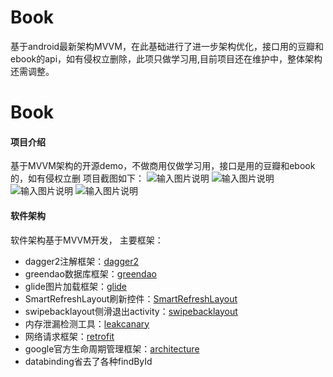 # Book
基于android最新架构MVVM，在此基础进行了进一步架构优化，接口用的豆瓣和ebook的api，如有侵权立删除，此项只做学习用,目前项目还在维护中，整体架构还需调整。
# Book

#### 项目介绍
基于MVVM架构的开源demo，不做商用仅做学习用，接口是用的豆瓣和ebook的，如有侵权立删
项目截图如下：
![输入图片说明](https://images.gitee.com/uploads/images/2018/0718/093813_e300869e_789921.png "QQ图片20180718093513.png")
                           ![输入图片说明](https://images.gitee.com/uploads/images/2018/0718/093825_91912108_789921.png "QQ图片20180718093620.png")
![输入图片说明](https://images.gitee.com/uploads/images/2018/0718/093834_8c06b256_789921.png "QQ图片20180718093641.png")
                           ![输入图片说明](https://images.gitee.com/uploads/images/2018/0718/093843_6f5c4b16_789921.png "QQ图片20180718093659.png")
#### 软件架构
软件架构基于MVVM开发，
主要框架：
- dagger2注解框架：[dagger2](https://github.com/google/dagger)
- greendao数据库框架：[greendao](https://github.com/greenrobot/greenDAO)
- glide图片加载框架：[glide](https://github.com/bumptech/glide)
- SmartRefreshLayout刷新控件：[SmartRefreshLayout](https://github.com/scwang90/SmartRefreshLayout)
- swipebacklayout侧滑退出activity：[swipebacklayout](https://github.com/scwang90/SmartRefreshLayout)
- 内存泄漏检测工具：[leakcanary](https://github.com/square/leakcanary)
- 网络请求框架：[retrofit](https://github.com/square/leakcanary)
- google官方生命周期管理框架：[architecture](https://github.com/googlesamples/android-architecture)
- databinding省去了各种findById
